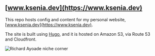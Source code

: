 ## [www.ksenia.dev](https://www.ksenia.dev)

This repo hosts config and content for my personal website, [www.ksenia.dev](https://www.ksenia.dev).

The site is built using [Hugo](https://gohugo.io/), and it is hosted on Amazon S3, via Route 53 and Cloudfront.

![Richard Ayoade niche corner](https://media.giphy.com/media/EbzUyN9mh3pni/giphy.gif)
